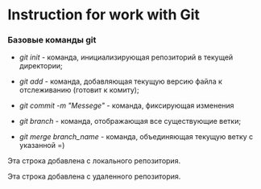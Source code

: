 # Instruction for work with Git

### Базовые команды git

* *git init* - команда, инициализирующая репозиторий в текущей директории;

+ *git add* - команда, добавляющая текущую версию файла к отслеживанию (готовит к комиту);

+ *git commit -m "Messege"* - команда, фиксирующая изменения

+ *git branch* - команда, отображающая все существующие ветки;

+ *git merge branch_name* - команда, объединяющая текущую ветку с указанной =)

Эта строка добавлена с локального репозитория.

Эта строка добавлена с удаленного репозитория.
